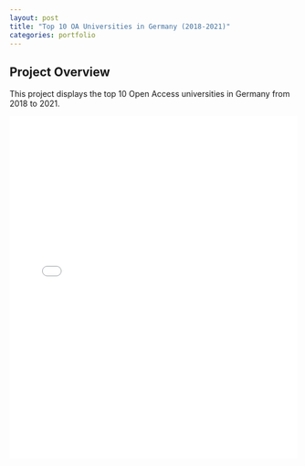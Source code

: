 ```yaml
---
layout: post
title: "Top 10 OA Universities in Germany (2018-2021)"
categories: portfolio
---
```


## Project Overview

This project displays the top 10 Open Access universities in Germany from 2018 to 2021.

<iframe src="{{ '/path/to/_portfolio/top_10_oa_unis_germany_2018-2021.html' | relative_url }}" width="100%" height="600px" frameborder="0"></iframe>
